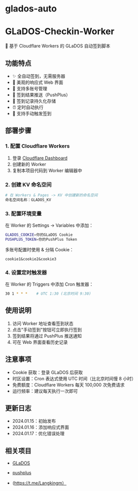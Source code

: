 # glados-auto
# GLaDOS-Checkin-Worker

🚀 基于 Cloudflare Workers 的 GLaDOS 自动签到脚本

## 功能特点

- ✨ 全自动签到，无需服务器
- 📱 美观的响应式 Web 界面
- 👥 支持多账号管理
- 📨 签到结果推送（PushPlus）
- 💾 签到记录持久化存储
- ⏰ 定时自动执行
- 🔄 支持手动触发签到

## 部署步骤

### 1. 配置 Cloudflare Workers

1. 登录 [Cloudflare Dashboard](https://dash.cloudflare.com/)
2. 创建新的 Worker
3. 复制本项目代码到 Worker 编辑器中

### 2. 创建 KV 命名空间

```bash
# 在 Workers & Pages -> KV 中创建新的命名空间
命名空间名称：GLADOS_KV
```

### 3. 配置环境变量

在 Worker 的 Settings -> Variables 中添加：

```bash
GLADOS_COOKIE=你的GLaDOS Cookie
PUSHPLUS_TOKEN=你的PushPlus Token
```

多账号配置时使用 & 分隔 Cookie：
```
cookie1&cookie2&cookie3
```

### 4. 设置定时触发器

在 Worker 的 Triggers 中添加 Cron 触发器：
```bash
30 1 * * *    # UTC 1:30 (北京时间 9:30)
```

## 使用说明

1. 访问 Worker 地址查看签到状态
2. 点击"手动签到"按钮可立即执行签到
3. 签到结果将通过 PushPlus 推送通知
4. 可在 Web 界面查看历史记录

## 注意事项

- Cookie 获取：登录 GLaDOS 后获取
- 时区设置：Cron 表达式使用 UTC 时间（比北京时间慢 8 小时）
- 免费额度：Cloudflare Workers 每天 100,000 次免费请求
- 运行频率：建议每天执行一次即可

## 更新日志

- 2024.01.15：初始发布
- 2024.01.16：添加响应式界面
- 2024.01.17：优化错误处理

## 相关项目

- [GLaDOS](https://github.com/glados-network/GLaDOS)
- [pushplus](http://www.pushplus.plus/)


- (https://t.me/Langkingm）
